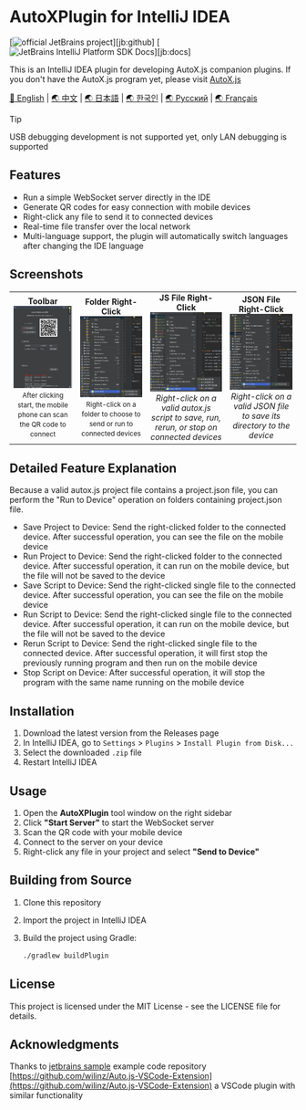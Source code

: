 # AutoXPlugin for IntelliJ IDEA

[![official JetBrains project](https://jb.gg/badges/official-flat-square.svg)][jb:github]
[![JetBrains IntelliJ Platform SDK Docs](https://jb.gg/badges/docs.svg?style=flat-square)][jb:docs]

This is an IntelliJ IDEA plugin for developing AutoX.js companion plugins. If you don't have the AutoX.js program yet, please visit [AutoX.js](https://github.com/aiselp/AutoX)

[🌟 English](README_en.md) | [🌏 中文](README.md) | [🌏 日本語](README_JP.md) | [🌏 한국인](README_ko.md) | [🌏 Русский](README_ru.md) | [🌏 Français](README_fr.md)
> [!TIP]
> USB debugging development is not supported yet, only LAN debugging is supported

## Features

- Run a simple WebSocket server directly in the IDE
- Generate QR codes for easy connection with mobile devices
- Right-click any file to send it to connected devices
- Real-time file transfer over the local network
- Multi-language support, the plugin will automatically switch languages after changing the IDE language

## Screenshots
<div align="center">
<table>
<tr>

<td align="center">
<b>Toolbar</b><br>
<img src="/img/%E6%88%AA%E5%B1%8F2025-04-03%2000.43.22.png" width="500" alt="Toolbar"><br>
<small>After clicking start, the mobile phone can scan the QR code to connect</small>
</td>
<td align="center">
<b>Folder Right-Click</b><br>
<img src="img/%E6%88%AA%E5%B1%8F2025-04-02%2017.40.57.png" width="500" alt="Folder Right-Click"><br>
<small>Right-click on a folder to choose to send or run to connected devices</small>
</td>
<td align="center">
<b>JS File Right-Click</b><br>
<img src="img/%E6%88%AA%E5%B1%8F2025-04-02%2017.40.39.png" width="500" alt="JS File Right-Click"><br>
<em>Right-click on a valid autox.js script to save, run, rerun, or stop on connected devices</em>
</td>
<td align="center">
<b>JSON File Right-Click</b><br>
<img src="img/%E6%88%AA%E5%B1%8F2025-04-02%2017.41.36.png" width="500" alt="JSON File Right-Click"><br>
<em>Right-click on a valid JSON file to save its directory to the device</em>
</td>
</tr>
</table>
</div>

## Detailed Feature Explanation

Because a valid autox.js project file contains a project.json file, you can perform the "Run to Device" operation on folders containing project.json file.

- Save Project to Device: Send the right-clicked folder to the connected device. After successful operation, you can see the file on the mobile device
- Run Project to Device: Send the right-clicked folder to the connected device. After successful operation, it can run on the mobile device, but the file will not be saved to the device
- Save Script to Device: Send the right-clicked single file to the connected device. After successful operation, you can see the file on the mobile device
- Run Script to Device: Send the right-clicked single file to the connected device. After successful operation, it can run on the mobile device, but the file will not be saved to the device
- Rerun Script to Device: Send the right-clicked single file to the connected device. After successful operation, it will first stop the previously running program and then run on the mobile device
- Stop Script on Device: After successful operation, it will stop the program with the same name running on the mobile device

## Installation

1. Download the latest version from the Releases page
2. In IntelliJ IDEA, go to `Settings` > `Plugins` > `Install Plugin from Disk...`
3. Select the downloaded `.zip` file
4. Restart IntelliJ IDEA

## Usage

1. Open the **AutoXPlugin** tool window on the right sidebar
2. Click **"Start Server"** to start the WebSocket server
3. Scan the QR code with your mobile device
4. Connect to the server on your device
5. Right-click any file in your project and select **"Send to Device"**

## Building from Source

1. Clone this repository
2. Import the project in IntelliJ IDEA
3. Build the project using Gradle:

   ```bash
   ./gradlew buildPlugin
   ```

## License

This project is licensed under the MIT License - see the LICENSE file for details.

## Acknowledgments

Thanks to
[jetbrains sample](https://github.com/JetBrains/intellij-sdk-code-samples) example code repository
[https://github.com/wilinz/Auto.js-VSCode-Extension](https://github.com/wilinz/Auto.js-VSCode-Extension) a VSCode plugin with similar functionality 